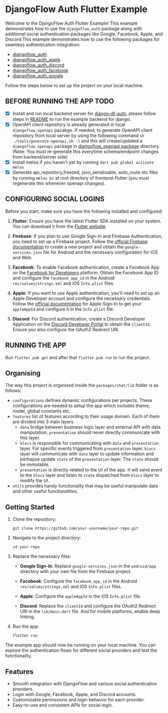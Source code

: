 # DjangoFlow Auth Flutter Example

Welcome to the DjangoFlow Auth Flutter Example! This example demonstrates how to use the `djangoflow_auth` package along with additional social authentication packages like Google, Facebook, Apple, and Discord.This example demonstrates how to use the following packages for seamless authentication integration:

- [djangoflow_auth]('https://pub.dev/packages/djangoflow_auth')
- [djangoflow_auth_apple]('https://pub.dev/packages/djangoflow_auth_apple')
- [djangoflow_auth_discord]('https://pub.dev/packages/djangoflow_auth_discord')
- [djangoflow_auth_facebook]('https://pub.dev/packages/djangoflow_auth_facebook')
- [djangoflow_auth_google]('https://pub.dev/packages/djangoflow_auth_google')

Follow the steps below to set up the project on your local machine.

## BEFORE RUNNING THE APP TODO

- [x] Install and run local backend server for [django-df-auth](https://github.com/djangoflow/django-df-auth), please follow steps in [README](https://github.com/djangoflow/djangoflow-examples/tree/main/simple_auth/backend-django#readme) to run the example backend for django.
- [x] OpenAPI client repository is already generated in local `djangoflow_openapi` pacakge. If needed, to generate OpenAPI client repository from local server by using the following command `sh ./tools/generate-openapi.sh -l` and this will create/updated a `djangoflow_openapi` package in [djangoflow_openapi package](../djangoflow_openapi/) directory. (Note: You must re-generate this everytime schema/endpoint changes from backend/server side)
- [x] Install melos if you haven't yet by running `dart pub global activate melos`
- [x] Generate api_repository,freezed, json_serializable, auto_route etc files by running `melos bs` at root directory of frontend-flutter (you must regenerate this whenever openapi changes).

## CONFIGURING SOCIAL LOGINS

Before you start, make sure you have the following installed and configured:

1. **Flutter**: Ensure you have the latest Flutter SDK installed on your system. You can download it from the [Flutter website](https://flutter.dev/docs/get-started/install).

2. **Firebase**: If you plan to use Google Sign-In and Firebase Authentication, you need to set up a Firebase project. Follow the [official Firebase documentation](https://firebase.google.com/docs/flutter/setup) to create a new project and obtain the `google-services.json` file for Android and the necessary configuration for iOS and Web.

3. **Facebook**: To enable Facebook authentication, create a Facebook App on the [Facebook for Developers](https://developers.facebook.com/apps/) platform. Obtain the Facebook App ID and configure the `facebook_app_id` in the Android `res/values/strings.xml` and iOS `Info.plist` files.

4. **Apple**: If you want to use Apple authentication, you'll need to set up an Apple Developer account and configure the necessary credentials. Follow the [official documentation](https://developer.apple.com/documentation/sign_in_with_apple) for Apple Sign-In to get your `appleAppId` and configure it in the `Info.plist` file.

5. **Discord**: For Discord authentication, create a Discord Developer Application on the [Discord Developer Portal](https://discord.com/developers/applications) to obtain the `clientId`. Ensure you also configure the OAuth2 Redirect URI.

## RUNNING THE APP

Run `flutter pub get` and after that `flutter pub run` to run the project.

## Organising

The way this project is organised inside the `packages/chat/lib` folder is as follows:

- `configurations` defines dynamic configurations per projects. These configurations are needed to setup the app which includes theme, router, global constants etc.
- `features` list of features according to their usage domain. Each of them are divided into 3 main layers
  - `data` bridge between business logic layer and external API with data manipulation. `presentation` should never directly communicate with this layer.
  - `blocs` is responsible for communicating with `data` and `presentation` layer. For specific events triggered from `presentation` layer, `blocs` layer will communicate with `data` layer to update information and perhapse update `state` of the `presentation` layer. The `state` should be immutable.
  - `presentation` is directly related to the UI of the app. It will send event to the `blocs` layer and listen to `state` dispatched from `blocs` layer to modify the UI.
- `utils` provides handy functionality that may be useful manipulate data and other useful functionalities.

## Getting Started

1. Clone the repository:

   ```
   git clone https://github.com/your-username/your-repo.git
   ```

2. Navigate to the project directory:

   ```
   cd your-repo
   ```

3. Replace the necessary files:

   - **Google Sign-In**: Replace `google-services.json` in the `android/app` directory with your own file from the Firebase project.

   - **Facebook**: Configure the `facebook_app_id` in the Android `res/values/strings.xml` and iOS `Info.plist` files.

   - **Apple**: Configure the `appleAppId` in the iOS `Info.plist` file.

   - **Discord**: Replace the `clientId` and configure the OAuth2 Redirect URI in the `lib/main.dart` file. And for mobile platforms, enable deep linking.

4. Run the app:
   ```
   flutter run
   ```

The example app should now be running on your local machine. You can explore the authentication flows for different social providers and test the functionality.

## Features

- Smooth integration with DjangoFlow and various social authentication providers.
- Login with Google, Facebook, Apple, and Discord accounts.
- Customizable permissions and login behavior for each provider.
- Easy-to-use and consistent APIs for social login.
